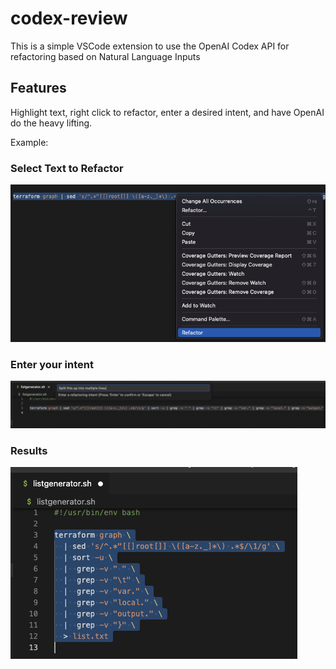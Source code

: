 # codex-review

This is a simple VSCode extension to use the OpenAI Codex API for refactoring based on Natural Language Inputs

## Features

Highlight text, right click to refactor, enter a desired intent, and have OpenAI do the heavy lifting.

Example:

### Select Text to Refactor

![](docs/images/refactor-context.png)

### Enter your intent

![](docs/images/refactor-intent.png)

### Results

![](docs/images/refactor-output.png)